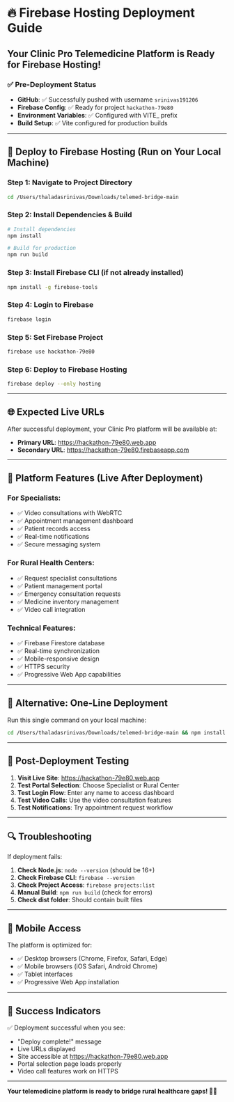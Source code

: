# 🔥 Firebase Hosting Deployment Guide

## Your Clinic Pro Telemedicine Platform is Ready for Firebase Hosting!

### ✅ Pre-Deployment Status
- **GitHub**: ✅ Successfully pushed with username `srinivas191206`
- **Firebase Config**: ✅ Ready for project `hackathon-79e80`
- **Environment Variables**: ✅ Configured with VITE_ prefix
- **Build Setup**: ✅ Vite configured for production builds

---

## 🚀 Deploy to Firebase Hosting (Run on Your Local Machine)

### Step 1: Navigate to Project Directory
```bash
cd /Users/thaladasrinivas/Downloads/telemed-bridge-main
```

### Step 2: Install Dependencies & Build
```bash
# Install dependencies
npm install

# Build for production
npm run build
```

### Step 3: Install Firebase CLI (if not already installed)
```bash
npm install -g firebase-tools
```

### Step 4: Login to Firebase
```bash
firebase login
```

### Step 5: Set Firebase Project
```bash
firebase use hackathon-79e80
```

### Step 6: Deploy to Firebase Hosting
```bash
firebase deploy --only hosting
```

---

## 🌐 Expected Live URLs

After successful deployment, your Clinic Pro platform will be available at:

- **Primary URL**: https://hackathon-79e80.web.app
- **Secondary URL**: https://hackathon-79e80.firebaseapp.com

---

## 🏥 Platform Features (Live After Deployment)

### For Specialists:
- ✅ Video consultations with WebRTC
- ✅ Appointment management dashboard
- ✅ Patient records access
- ✅ Real-time notifications
- ✅ Secure messaging system

### For Rural Health Centers:
- ✅ Request specialist consultations
- ✅ Patient management portal
- ✅ Emergency consultation requests
- ✅ Medicine inventory management
- ✅ Video call integration

### Technical Features:
- ✅ Firebase Firestore database
- ✅ Real-time synchronization
- ✅ Mobile-responsive design
- ✅ HTTPS security
- ✅ Progressive Web App capabilities

---

## 🔧 Alternative: One-Line Deployment

Run this single command on your local machine:

```bash
cd /Users/thaladasrinivas/Downloads/telemed-bridge-main && npm install && npm run build && firebase login && firebase use hackathon-79e80 && firebase deploy --only hosting
```

---

## 🎯 Post-Deployment Testing

1. **Visit Live Site**: https://hackathon-79e80.web.app
2. **Test Portal Selection**: Choose Specialist or Rural Center
3. **Test Login Flow**: Enter any name to access dashboard
4. **Test Video Calls**: Use the video consultation features
5. **Test Notifications**: Try appointment request workflow

---

## 🔍 Troubleshooting

If deployment fails:

1. **Check Node.js**: `node --version` (should be 16+)
2. **Check Firebase CLI**: `firebase --version`
3. **Check Project Access**: `firebase projects:list`
4. **Manual Build**: `npm run build` (check for errors)
5. **Check dist folder**: Should contain built files

---

## 📱 Mobile Access

The platform is optimized for:
- ✅ Desktop browsers (Chrome, Firefox, Safari, Edge)
- ✅ Mobile browsers (iOS Safari, Android Chrome)
- ✅ Tablet interfaces
- ✅ Progressive Web App installation

---

## 🎉 Success Indicators

✅ Deployment successful when you see:
- "Deploy complete!" message
- Live URLs displayed
- Site accessible at https://hackathon-79e80.web.app
- Portal selection page loads properly
- Video call features work on HTTPS

---

**Your telemedicine platform is ready to bridge rural healthcare gaps! 🏥💙**